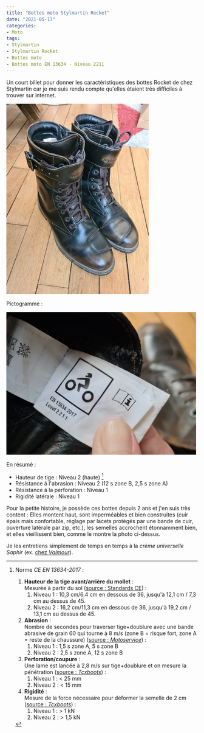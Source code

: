 ```yaml
---
title: "Bottes moto Stylmartin Rocket"
date: "2021-05-17"
categories:
- Moto
tags: 
- Stylmartin
- Stylmartin Rocket
- Bottes moto
- Bottes moto EN 13634 - Niveau 2211
---
```


Un court billet pour donner les caractéristiques des bottes Rocket de chez Stylmartin car je me suis rendu compte qu'elles étaient très difficiles à trouver sur internet.

<!--more-->

![Photo de mes bottes stylmartin rocket](bottes_stylmartin_rocket.jpg)


Pictogramme :

![Pictogramme des bottes stylmartin rocket](bottes_stylmartin_rocket_picto.jpg)

En résumé :

- Hauteur de tige : Niveau 2 (haute) [^1]
- Résistance à l'abrasion : Niveau 2 (12 s zone B, 2,5 s zone A)
- Résistance à la perforation : Niveau 1
- Rigidité latérale : Niveau 1

Pour la petite histoire, je possède ces bottes depuis 2 ans et j'en suis très content : Elles montent haut, sont imperméables et bien construites (cuir épais mais confortable, réglage par lacets protégés par une bande de cuir, ouverture latérale par zip, etc.), les semelles accrochent étonnamment bien, et elles vieillissent bien, comme le montre la photo ci-dessus.

Je les entretiens simplement de temps en temps à la _crème universelle Saphir_ (ex. [chez _Valmour_](https://www.valmour.fr/cirage-creme-universelle-saphir.html)).



[^1]: Norme _CE EN 13634-2017_ :

    1. **Hauteur de la tige avant/arrière du mollet** :  
    Mesurée à partir du sol ([source : Standards CE](https://standards.iteh.ai/catalog/standards/cen/f5bbe4a8-39ee-4652-96a3-cc060d0b8236/en-13634-2017)) :
        1. Niveau 1 : 10,3 cm/6,4 cm en dessous de 36, jusqu'à 12,1 cm / 7,3 cm au dessus de 45.
        2. Niveau 2 : 16,2 cm/11,3 cm en dessous de 36, jusqu'à 19,2 cm / 13,1 cm au dessus de 45.
    2. **Abrasion** :  
       Nombre de secondes pour traverser tige+doublure avec une bande abrasive de grain 60 qui tourne à 8 m/s (zone B = risque fort, zone A = reste de la chaussure) ([source : _Motoservice_](https://www.motoservices.com/dossiers-accessoire-moto-equipement-moto/equipement-moto-scooter-les-normes-en-vigueur-fev-2019.htm)) :
        1. Niveau 1 : 1,5 s zone A, 5 s zone B
        2. Niveau 2 : 2,5 s zone A, 12 s zone B
    3. **Perforation/coupure** :  
       Une lame est lancée à 2,8 m/s sur tige+doublure et on mesure la pénétration ([source : _Tcxboots_](https://fr.tcxboots.com/pages/certifications)) :
        1. Niveau 1 : < 25 mm
        2. Niveau 2 : < 15 mm
    4. **Rigidité** :  
       Mesure de la force nécessaire pour déformer la semelle de 2 cm ([source : _Tcxboots_](https://fr.tcxboots.com/pages/certifications)) :
        1. Niveau 1 : > 1 kN
        2. Niveau 2 : > 1,5 kN


